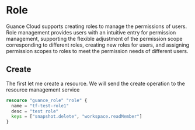 # Role

Guance Cloud supports creating roles to manage the permissions of users. Role management provides users with an intuitive entry for permission management, supporting the flexible adjustment of the permission scope corresponding to different roles, creating new roles for users, and assigning permission scopes to roles to meet the permission needs of different users.

## Create

The first let me create a resource. We will send the create operation to the resource management service

```terraform
resource "guance_role" "role" {
  name = "tf-test-role1"
  desc = "test role"
  keys = ["snapshot.delete", "workspace.readMember"]
}
```